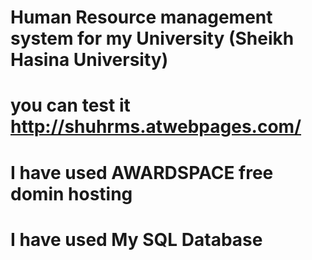 # Human Resource management system for my University (Sheikh Hasina University)

# you can test it     http://shuhrms.atwebpages.com/

# I have used AWARDSPACE free domin hosting

# I have used My SQL Database


